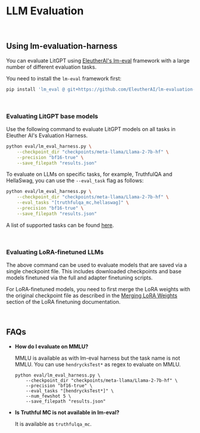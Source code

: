 # LLM Evaluation

&nbsp;

## Using lm-evaluation-harness

You can evaluate LitGPT using [EleutherAI's lm-eval](https://github.com/EleutherAI/lm-evaluation-harness) framework with a large number of different evaluation tasks.

You need to install the `lm-eval` framework first:

```bash
pip install 'lm_eval @ git+https://github.com/EleutherAI/lm-evaluation-harness.git@115206dc89dad67b8b'
```

&nbsp;

### Evaluating LitGPT base models

Use the following command to evaluate LitGPT models on all tasks in Eleuther AI's Evaluation Harness.

```bash
python eval/lm_eval_harness.py \
    --checkpoint_dir "checkpoints/meta-llama/Llama-2-7b-hf" \
    --precision "bf16-true" \
    --save_filepath "results.json"
```

To evaluate on LLMs on specific tasks, for example, TruthfulQA and HellaSwag, you can use the `--eval_task` flag as follows:

```bash
python eval/lm_eval_harness.py \
    --checkpoint_dir "checkpoints/meta-llama/Llama-2-7b-hf" \
    --eval_tasks "[truthfulqa_mc,hellaswag]" \
    --precision "bf16-true" \
    --save_filepath "results.json"
```

A list of supported tasks can be found [here](https://github.com/EleutherAI/lm-evaluation-harness/blob/master/docs/task_table.md).

&nbsp;

### Evaluating LoRA-finetuned LLMs

The above command can be used to evaluate models that are saved via a single checkpoint file. This includes downloaded checkpoints and base models finetuned via the full and adapter finetuning scripts.

For LoRA-finetuned models, you need to first merge the LoRA weights with the original checkpoint file as described in the [Merging LoRA Weights](finetune_lora.md#merging-lora-weights) section of the LoRA finetuning documentation.

&nbsp;

## FAQs

* **How do I evaluate on MMLU?**

  MMLU is available as with lm-eval harness but the task name is not MMLU. You can use `hendrycksTest*` as regex to evaluate on MMLU.

  ```shell
  python eval/lm_eval_harness.py \
      --checkpoint_dir "checkpoints/meta-llama/Llama-2-7b-hf" \
      --precision "bf16-true" \
      --eval_tasks "[hendrycksTest*]" \
      --num_fewshot 5 \
      --save_filepath "results.json"
  ```

* **Is Truthful MC is not available in lm-eval?**

  It is available as `truthfulqa_mc`.
